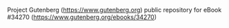 Project Gutenberg (https://www.gutenberg.org) public repository for eBook #34270 (https://www.gutenberg.org/ebooks/34270)
